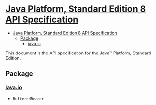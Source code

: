 # [Java Platform, Standard Edition 8 API Specification](https://docs.oracle.com/javase/8/docs/api/index.html)

- [Java Platform, Standard Edition 8 API Specification](#java-platform-standard-edition-8-api-specification)
  - [Package](#package)
    - [java.io](#javaio)

This document is the API specification for the Java™ Platform, Standard Edition.

## Package

### [java.io](https://docs.oracle.com/javase/8/docs/api/java/io/package-summary.html)

- `BufferedReader`
